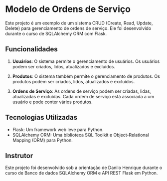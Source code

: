 # Modelo de Ordens de Serviço

Este projeto é um exemplo de um sistema CRUD (Create, Read, Update, Delete) para gerenciamento de ordens de serviço. Ele foi desenvolvido durante o curso de SQLAlchemy ORM com Flask.

## Funcionalidades

1. **Usuários**: O sistema permite o gerenciamento de usuários. Os usuários podem ser criados, lidos, atualizados e excluídos.

2. **Produtos**: O sistema também permite o gerenciamento de produtos. Os produtos podem ser criados, lidos, atualizados e excluídos.

3. **Ordens de Serviço**: As ordens de serviço podem ser criadas, lidas, atualizadas e excluídas. Cada ordem de serviço está associada a um usuário e pode conter vários produtos.

## Tecnologias Utilizadas

- Flask: Um framework web leve para Python.
- SQLAlchemy ORM: Uma biblioteca SQL Toolkit e Object-Relational Mapping (ORM) para Python.

## Instrutor

Este projeto foi desenvolvido sob a orientação de Danilo Henrique durante o curso de Banco de dados SQLAlchemy ORM e API REST Flask em Python.
